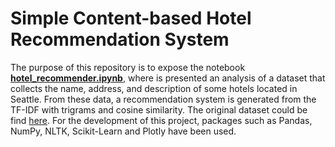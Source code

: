 # Simple Content-based Hotel Recommendation System

The purpose of this repository is to expose the notebook [**hotel_recommender.ipynb**](hotels_recommender.ipynb), where is presented an analysis of a dataset that collects the name, address, and description of some hotels located in Seattle. From these data, a recommendation system is generated from the TF-IDF with trigrams and cosine similarity. The original dataset could be find [here](https://github.com/susanli2016/NLP-with-Python/blob/master/data/Seattle_Hotels_dirty.csv). For the development of this project, packages such as Pandas, NumPy, NLTK, Scikit-Learn and Plotly have been used.